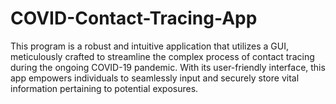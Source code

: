 # COVID-Contact-Tracing-App
This program is a robust and intuitive application that utilizes a GUI, meticulously crafted to streamline the complex process of contact tracing during the ongoing COVID-19 pandemic. With its user-friendly interface, this app empowers individuals to seamlessly input and securely store vital information pertaining to potential exposures.

